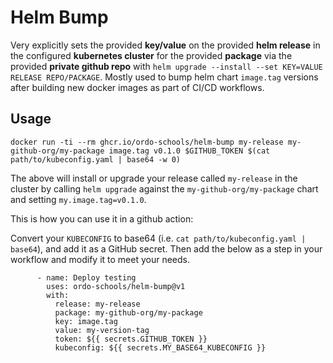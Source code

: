 # Helm Bump

Very explicitly sets the provided **key/value** on the provided **helm release** in the configured **kubernetes cluster** for the provided **package** via the provided **private github repo** with `helm upgrade --install --set KEY=VALUE RELEASE REPO/PACKAGE`. Mostly used to bump helm chart `image.tag` versions after building new docker images as part of CI/CD workflows.

## Usage

```
docker run -ti --rm ghcr.io/ordo-schools/helm-bump my-release my-github-org/my-package image.tag v0.1.0 $GITHUB_TOKEN $(cat path/to/kubeconfig.yaml | base64 -w 0)
```

The above will install or upgrade your release called `my-release` in the cluster by calling `helm upgrade` against the `my-github-org/my-package` chart and setting `my.image.tag=v0.1.0`.

This is how you can use it in a github action:

Convert your `KUBECONFIG` to base64 (i.e. `cat path/to/kubeconfig.yaml | base64`), and add it as a GitHub secret. Then add the below as a step in your workflow and modify it to meet your needs.

```
      - name: Deploy testing
        uses: ordo-schools/helm-bump@v1
        with:
          release: my-release
          package: my-github-org/my-package
          key: image.tag
          value: my-version-tag
          token: ${{ secrets.GITHUB_TOKEN }}
          kubeconfig: ${{ secrets.MY_BASE64_KUBECONFIG }}
```
